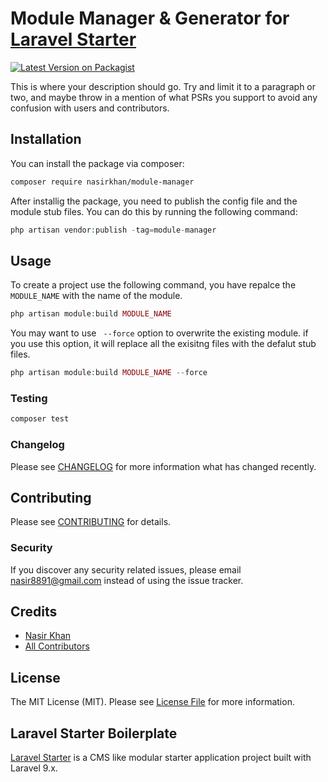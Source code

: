 # Module Manager & Generator for [Laravel Starter](https://github.com/nasirkhan/laravel-starter)

[![Latest Version on Packagist](https://img.shields.io/packagist/v/nasirkhan/module-manager.svg?style=flat-square)](https://packagist.org/packages/nasirkhan/module-manager)


This is where your description should go. Try and limit it to a paragraph or two, and maybe throw in a mention of what PSRs you support to avoid any confusion with users and contributors.

## Installation

You can install the package via composer:

```bash
composer require nasirkhan/module-manager
```

After installig the package, you need to publish the config file and the module stub files. You can do this by running the following command:

```php
php artisan vendor:publish -tag=module-manager
```


## Usage

To create a project use the following command, you have repalce the `MODULE_NAME` with the name of the module. 

```php
php artisan module:build MODULE_NAME
```

You may want to use ` --force` option to overwrite the existing module. if you use this option, it will replace all the exisitng files with the defalut stub files.


```php
php artisan module:build MODULE_NAME --force
```

### Testing

```bash
composer test
```

### Changelog

Please see [CHANGELOG](CHANGELOG.md) for more information what has changed recently.

## Contributing

Please see [CONTRIBUTING](CONTRIBUTING.md) for details.

### Security

If you discover any security related issues, please email nasir8891@gmail.com instead of using the issue tracker.

## Credits

-   [Nasir Khan](https://github.com/nasirkhan)
-   [All Contributors](../../contributors)

## License

The MIT License (MIT). Please see [License File](LICENSE.md) for more information.

## Laravel Starter Boilerplate

[Laravel Starter](https://github.com/nasirkhan/laravel-starter) is a CMS like modular starter application project built with Laravel 9.x. 

